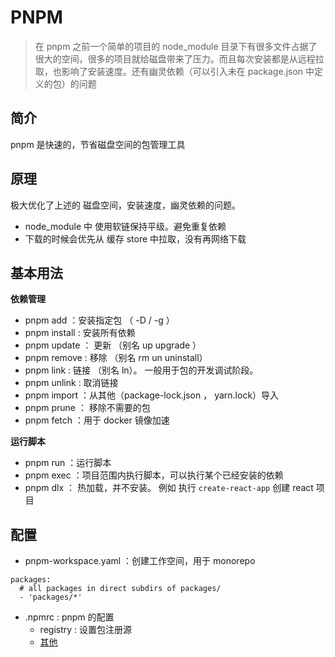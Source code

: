 # PNPM

> 在 pnpm 之前一个简单的项目的 node_module 目录下有很多文件占据了很大的空间，很多的项目就给磁盘带来了压力。而且每次安装都是从远程拉取，也影响了安装速度。还有幽灵依赖（可以引入未在 package.json 中定义的包）的问题

## 简介

pnpm 是快速的，节省磁盘空间的包管理工具

## 原理

极大优化了上述的 磁盘空间，安装速度，幽灵依赖的问题。

- node_module 中 使用软链保持平级。避免重复依赖
- 下载的时候会优先从 缓存 store 中拉取，没有再网络下载

## 基本用法

**依赖管理**

- pnpm add ：安装指定包 （ -D / -g ）
- pnpm install : 安装所有依赖
- pnpm update ： 更新 （别名 up upgrade ）
- pnpm remove : 移除 （别名 rm un uninstall）
- pnpm link : 链接 （别名 ln）。 一般用于包的开发调试阶段。
- pnpm unlink : 取消链接
- pnpm import ：从其他（package-lock.json ， yarn.lock）导入
- pnpm prune ： 移除不需要的包
- pnpm fetch ：用于 docker 镜像加速

**运行脚本**

- pnpm run ：运行脚本
- pnpm exec ：项目范围内执行脚本，可以执行某个已经安装的依赖
- pnpm dlx ： 热加载，并不安装。 例如 执行 `create-react-app` 创建 react 项目

## 配置

- pnpm-workspace.yaml ：创建工作空间，用于 monorepo

```
packages:
  # all packages in direct subdirs of packages/
  - 'packages/*'
```

- .npmrc : pnpm 的配置
  - registry : 设置包注册源
  - [其他](https://pnpm.io/npmrc)
